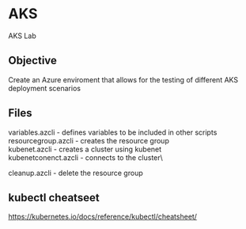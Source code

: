 # AKS
AKS Lab 

## Objective
Create an Azure enviroment that allows for the testing of different AKS deployment scenarios

## Files
variables.azcli - defines variables to be included in other scripts\
resourcegroup.azcli - creates the resource group\
kubenet.azcli - creates a cluster using kubenet\
kubenetconenct.azcli - connects to the cluster\


<!-- build.azcli - build everything-->
cleanup.azcli - delete the resource group

## kubectl cheatseet
https://kubernetes.io/docs/reference/kubectl/cheatsheet/
